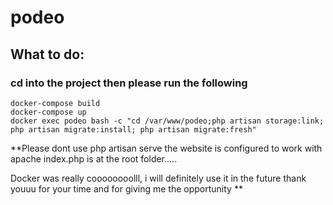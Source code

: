 # podeo
## What to do:
### cd into the project then please run the following
```
docker-compose build
docker-compose up
docker exec podeo bash -c "cd /var/www/podeo;php artisan storage:link; php artisan migrate:install; php artisan migrate:fresh"
```
 
**Please dont use php artisan serve
the website is configured to work with apache 
index.php is at the root folder.....

Docker was really coooooooolll, i will definitely use it in the future
thank youuu for your time and
for giving me the opportunity
**
